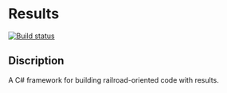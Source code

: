 # Results

[![Build status](https://ci.appveyor.com/api/projects/status/ol33akfttn7sl176?svg=true)](https://ci.appveyor.com/project/vkamiansky/results)

## Discription
A C# framework for building railroad-oriented code with results.



